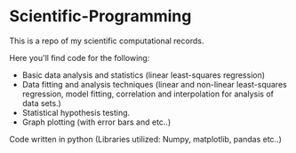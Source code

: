 # Scientific-Programming

This is a repo of my scientific computational records.

Here you'll find code for the following:

 - Basic data analysis and statistics (linear least-squares regression)
 - Data fitting and analysis techniques (linear and non-linear least-squares regression, model fitting, correlation and interpolation for analysis of data sets.)
 - Statistical hypothesis testing.
 - Graph plotting (with error bars and etc..)

Code written in python (Libraries utilized: Numpy, matplotlib, pandas etc..) 
